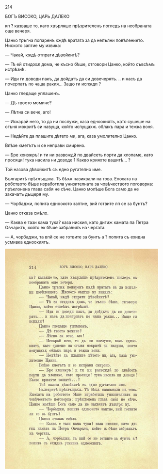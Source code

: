 ﻿214

БОГЪ ВИСОКО, ЦАРЬ ДАЛЕКО

кп ? казваше то, като хвърляше прѣзрителенъ погледъ на необраната още вечеря.

Цанко тръгна попаренъ кждѣ вратата за да непълни повѣлението. Ниското заптие му извика:

— Чакай, кждѣ отпрати дѣвойкитѣ?

— Тѣ ей отидохѫ дома, че късно бѣше, отговори Цанко, който съвсѣмъ истрѣзнѣ.

— Иди ги доводи пакъ, да дойдатъ да си довечерятъ. .. и насъ да почерпатъ по чаша ракия... Защо ги испждп ?

Цанко гледаще уплашенъ.

— Дѣ твоето момиче?

— Лѣтна си вече, аго!

— Искарай него, то да ни послужи, каза едноокиятъ, като сушеше на огъня мокритѣ си навуща, който испущахж. облакъ пара и тежка воня.

— Недѣйте да плашите дѣтето ми, ага, каза умолително Цанко.

Влѣзе кметътъ и се неправи смирено.

— Бре ххнзжръ! и ти ни развождй по двайсеть порти да хлопаме, като просяци! тука насила ни доводе 1 Какво крияхте вашитѣ... ?

Той назова дѣвойкитѣ съ едно ругателно име.

Българитѣ прѣглъщаха. Тѣ бѣхѫ навиквали на това. Епохата на робството бѣше изработпла унизителната за човѣчеството поговорка: прѣклонена глава сабя не сѣче. Цанко молѣше Бога само да не закачатъ дъщеря му.

— Чорбаджи, попита едноокото заптие, вий готвите лп се за бунтъ?

Цанко отказа смѣло.

— Каква е тази кама тука? каза ниския, като дигиж камата па Петра Овчарьтъ, който ек бѣше забравилъ на чергата.

— А, чорбаджи, та впй се не готвите за бунтъ а ? попита съ ехидна усмивка едноокиятъ.

![original](../images/241.jpg)

